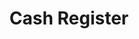 ---
layout: prop
title: Cash Register
categories: set-dressing
images: ["assets/set-dressing/cash-register/Cash register.JPG"]
desc: null
---